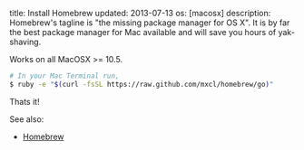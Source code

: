 title: Install Homebrew
updated: 2013-07-13
os: [macosx]
description: Homebrew's tagline is "the missing package manager for OS X". It is by far the best package manager for Mac available and will save you hours of yak-shaving.

Works on all MacOSX >= 10.5.

```bash
# In your Mac Terminal run,
$ ruby -e "$(curl -fsSL https://raw.github.com/mxcl/homebrew/go)"
```

Thats it!

See also:

* [Homebrew][]

[Homebrew]: http://mxcl.github.io/homebrew/